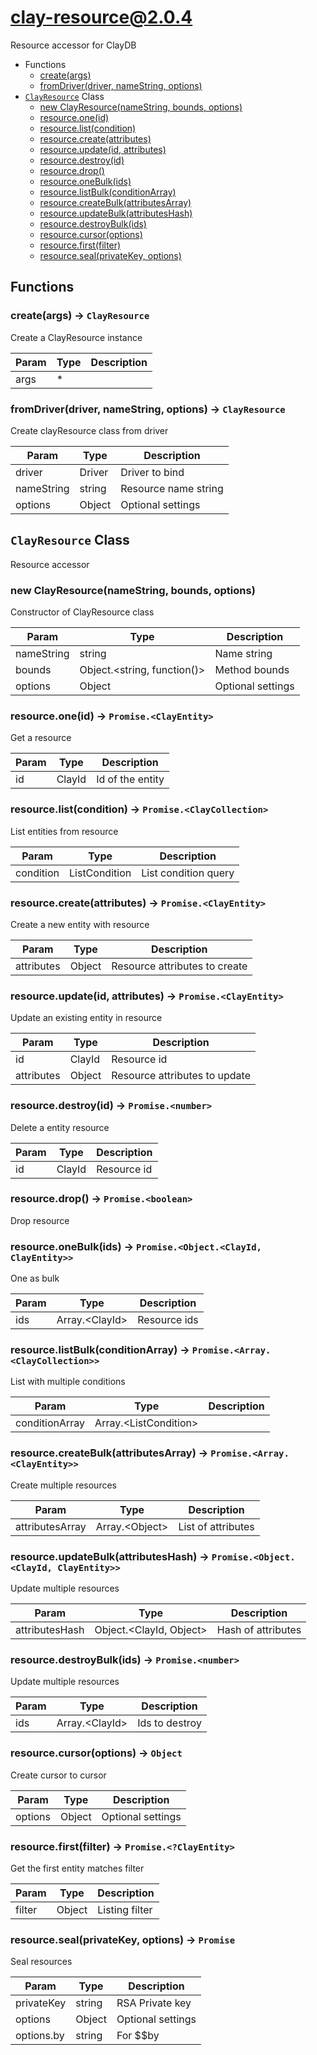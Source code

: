# clay-resource@2.0.4

Resource accessor for ClayDB

+ Functions
  + [create(args)](#clay-resource-function-create)
  + [fromDriver(driver, nameString, options)](#clay-resource-function-from-driver)
+ [`ClayResource`](#clay-resource-classes) Class
  + [new ClayResource(nameString, bounds, options)](#clay-resource-classes-clay-resource-constructor)
  + [resource.one(id)](#clay-resource-classes-clay-resource-one)
  + [resource.list(condition)](#clay-resource-classes-clay-resource-list)
  + [resource.create(attributes)](#clay-resource-classes-clay-resource-create)
  + [resource.update(id, attributes)](#clay-resource-classes-clay-resource-update)
  + [resource.destroy(id)](#clay-resource-classes-clay-resource-destroy)
  + [resource.drop()](#clay-resource-classes-clay-resource-drop)
  + [resource.oneBulk(ids)](#clay-resource-classes-clay-resource-oneBulk)
  + [resource.listBulk(conditionArray)](#clay-resource-classes-clay-resource-listBulk)
  + [resource.createBulk(attributesArray)](#clay-resource-classes-clay-resource-createBulk)
  + [resource.updateBulk(attributesHash)](#clay-resource-classes-clay-resource-updateBulk)
  + [resource.destroyBulk(ids)](#clay-resource-classes-clay-resource-destroyBulk)
  + [resource.cursor(options)](#clay-resource-classes-clay-resource-cursor)
  + [resource.first(filter)](#clay-resource-classes-clay-resource-first)
  + [resource.seal(privateKey, options)](#clay-resource-classes-clay-resource-seal)

## Functions

<a class='md-heading-link' name="clay-resource-function-create" ></a>

### create(args) -> `ClayResource`

Create a ClayResource instance

| Param | Type | Description |
| ----- | --- | -------- |
| args | * |  |

<a class='md-heading-link' name="clay-resource-function-from-driver" ></a>

### fromDriver(driver, nameString, options) -> `ClayResource`

Create clayResource class from driver

| Param | Type | Description |
| ----- | --- | -------- |
| driver | Driver | Driver to bind |
| nameString | string | Resource name string |
| options | Object | Optional settings |



<a class='md-heading-link' name="clay-resource-classes"></a>

## `ClayResource` Class

Resource accessor




<a class='md-heading-link' name="clay-resource-classes-clay-resource-constructor" ></a>

### new ClayResource(nameString, bounds, options)

Constructor of ClayResource class

| Param | Type | Description |
| ----- | --- | -------- |
| nameString | string | Name string |
| bounds | Object.&lt;string, function()&gt; | Method bounds |
| options | Object | Optional settings |


<a class='md-heading-link' name="clay-resource-classes-clay-resource-one" ></a>

### resource.one(id) -> `Promise.<ClayEntity>`

Get a resource

| Param | Type | Description |
| ----- | --- | -------- |
| id | ClayId | Id of the entity |


<a class='md-heading-link' name="clay-resource-classes-clay-resource-list" ></a>

### resource.list(condition) -> `Promise.<ClayCollection>`

List entities from resource

| Param | Type | Description |
| ----- | --- | -------- |
| condition | ListCondition | List condition query |


<a class='md-heading-link' name="clay-resource-classes-clay-resource-create" ></a>

### resource.create(attributes) -> `Promise.<ClayEntity>`

Create a new entity with resource

| Param | Type | Description |
| ----- | --- | -------- |
| attributes | Object | Resource attributes to create |


<a class='md-heading-link' name="clay-resource-classes-clay-resource-update" ></a>

### resource.update(id, attributes) -> `Promise.<ClayEntity>`

Update an existing entity in resource

| Param | Type | Description |
| ----- | --- | -------- |
| id | ClayId | Resource id |
| attributes | Object | Resource attributes to update |


<a class='md-heading-link' name="clay-resource-classes-clay-resource-destroy" ></a>

### resource.destroy(id) -> `Promise.<number>`

Delete a entity resource

| Param | Type | Description |
| ----- | --- | -------- |
| id | ClayId | Resource id |


<a class='md-heading-link' name="clay-resource-classes-clay-resource-drop" ></a>

### resource.drop() -> `Promise.<boolean>`

Drop resource

<a class='md-heading-link' name="clay-resource-classes-clay-resource-oneBulk" ></a>

### resource.oneBulk(ids) -> `Promise.<Object.<ClayId, ClayEntity>>`

One as bulk

| Param | Type | Description |
| ----- | --- | -------- |
| ids | Array.&lt;ClayId&gt; | Resource ids |


<a class='md-heading-link' name="clay-resource-classes-clay-resource-listBulk" ></a>

### resource.listBulk(conditionArray) -> `Promise.<Array.<ClayCollection>>`

List with multiple conditions

| Param | Type | Description |
| ----- | --- | -------- |
| conditionArray | Array.&lt;ListCondition&gt; |  |


<a class='md-heading-link' name="clay-resource-classes-clay-resource-createBulk" ></a>

### resource.createBulk(attributesArray) -> `Promise.<Array.<ClayEntity>>`

Create multiple resources

| Param | Type | Description |
| ----- | --- | -------- |
| attributesArray | Array.&lt;Object&gt; | List of attributes |


<a class='md-heading-link' name="clay-resource-classes-clay-resource-updateBulk" ></a>

### resource.updateBulk(attributesHash) -> `Promise.<Object.<ClayId, ClayEntity>>`

Update multiple resources

| Param | Type | Description |
| ----- | --- | -------- |
| attributesHash | Object.&lt;ClayId, Object&gt; | Hash of attributes |


<a class='md-heading-link' name="clay-resource-classes-clay-resource-destroyBulk" ></a>

### resource.destroyBulk(ids) -> `Promise.<number>`

Update multiple resources

| Param | Type | Description |
| ----- | --- | -------- |
| ids | Array.&lt;ClayId&gt; | Ids to destroy |


<a class='md-heading-link' name="clay-resource-classes-clay-resource-cursor" ></a>

### resource.cursor(options) -> `Object`

Create cursor to cursor

| Param | Type | Description |
| ----- | --- | -------- |
| options | Object | Optional settings |


<a class='md-heading-link' name="clay-resource-classes-clay-resource-first" ></a>

### resource.first(filter) -> `Promise.<?ClayEntity>`

Get the first entity matches filter

| Param | Type | Description |
| ----- | --- | -------- |
| filter | Object | Listing filter |


<a class='md-heading-link' name="clay-resource-classes-clay-resource-seal" ></a>

### resource.seal(privateKey, options) -> `Promise`

Seal resources

| Param | Type | Description |
| ----- | --- | -------- |
| privateKey | string | RSA Private key |
| options | Object | Optional settings |
| options.by | string | For $$by |




